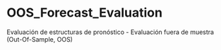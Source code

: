 # OOS_Forecast_Evaluation
Evaluación de estructuras de pronóstico - Evaluación fuera de muestra (Out-Of-Sample, OOS)
